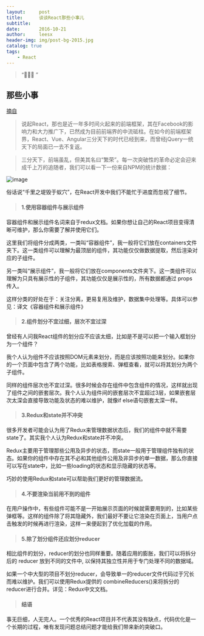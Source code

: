 ```yaml
---
layout:     post
title:      谈谈React那些小事儿
subtitle:    
date:       2016-10-21
author:     leesx
header-img: img/post-bg-2015.jpg
catalog: true
tags:
    - React
---
```


> “🙉🙉🙉 ”

## 那些小事

[摘自](http://gold.xitu.io/post/583a6d0261ff4b007ecaaceb)

> 说起React，那也是近一年多时间火起来的前端框架，其在Facebook的影响力和大力推广下，已然成为目前前端界的中流砥柱。在如今的前端框架界，React、Vue、Angular三分天下的时代已经到来，而曾经jQuery一统天下的局面已一去不复返。

> 三分天下，前端虽乱，但美其名曰“繁荣”。每一次突破性的革命必定会迎来成千上万的追随者，我们可以看一下一份来自NPM的统计数据：

![image](https://dn-mhke0kuv.qbox.me/30525de2acc04e01869b.png)

俗话说“千里之堤毁于蚁穴”，在React开发中我们不能忙于进度而忽视了细节。

> #### 1.使用容器组件与展示组件

容器组件和展示组件名词来自于redux文档。如果你想让自己的React项目变得清晰可维护，那么你需要了解并使用它们。

这里我们将组件分成两类，一类叫“容器组件”，我一般将它们放在containers文件夹下。这一类组件可以理解为最顶层的组件，其功能仅仅做数据提取，然后渲染对应的子组件。

另一类叫“展示组件”，我一般将它们放在components文件夹下。这一类组件可以理解为只具有展示性的子组件，其功能仅仅是展示性的，所有数据都通过 props 传入。

这样分类的好处在于：关注分离，更易复用及维护，数据集中处理等。具体可以参见：译文《容器组件和展示组件》

> #### 2.组件划分不宜过细，层次不宜过深

曾经有人问我React组件的划分应不应该太细，比如是不是可以把一个输入框划分为一个组件？

我个人认为组件不应该按照DOM元素来划分，而是应该按照功能来划分。如果你的一个页面中包含了两个功能，比如表格搜索、弹框查看，就可以将其划分为两个子组件。

同样的组件层次也不宜过深。很多时候会存在组件中包含组件的情况，这样就出现了组件之间的嵌套层次。我个人认为组件间的嵌套层次不宜超过3层，如果嵌套层次太深会直接导致功能及状态的难以维护，就像if else语句嵌套太深一样。

> #### 3.Redux和state并不冲突

很多开发者可能会认为用了Redux来管理数据状态后，我们的组件中就不需要state了。其实我个人认为Redux和state并不冲突。

Redux主要用于管理那些公用及异步的状态，而state一般用于管理组件独有的状态。如果你的组件中存在其不必和其他组件公用及非异步的单一数据，那么你直接可以写在state中，比如一些loading的状态和显示隐藏的状态等。

巧妙的使用Redux和state可以帮助我们更好的管理数据流。

> #### 4.不要渲染当前用不到的组件

在用户操作中，有些组件可能不是一开始展示页面的时候就需要用到的，比如某些弹框等。这样的组件除了将其隐藏外，我们最好不要让它渲染在页面上，当用户点击触发的时候再进行渲染，这样一来便起到了优化加载的作用。

> #### 5.除了划分组件还应划分reducer

相比组件的划分，reducer的划分也同样重要。随着应用的膨胀，我们可以将拆分后的 reducer 放到不同的文件中, 以保持其独立性并用于专门处理不同的数据域。

如果一个中大型的项目不划分reducer，会导致单一的reducer文件代码过于冗长而难以维护。我们可以使用Redux提供的 combineReducers()来将拆分的reducer进行合并。详见：Redux中文文档。

> #### 结语

事无巨细，人无完人。一个优秀的React项目并不代表其没有缺点，代码优化是一个长期的过程，唯有发现问题总结问题才能给我们带来新的突破口。
